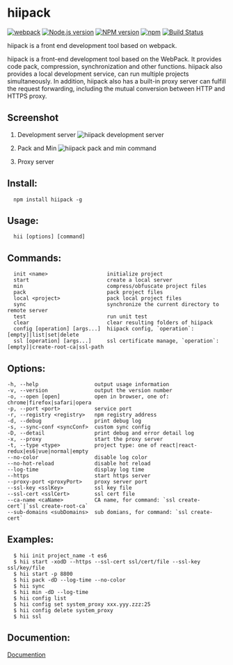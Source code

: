 # hiipack

[![webpack](https://img.shields.io/badge/hiipack-%20based%20on%20webpack%20-green.svg?style=flat)](https://webpack.github.io/)
[![Node.js version](https://img.shields.io/badge/node-%3E%3D0.12.7-orange.svg)](https://nodejs.org/)
[![NPM version](https://img.shields.io/npm/v/hiipack.svg?style=flat)](https://www.npmjs.org/package/hiipack)
[![npm](https://img.shields.io/npm/dm/hiipack.svg)](https://www.npmjs.com/package/hiipack)
[![Build Status](https://travis-ci.org/zdying/hiipack.svg?branch=master)](https://travis-ci.org/zdying/hiipack)

hiipack is a front end development tool based on webpack.

hiipack is a front-end development tool based on the WebPack. It provides code pack, compression, synchronization and other functions.
hiipack also provides a local development service, can run multiple projects simultaneously.
In addition, hiipack also has a built-in proxy server can fulfill the request forwarding, 
including the mutual conversion between HTTP and HTTPS proxy.

## Screenshot
    
1. Development server
![hiipack development server](http://i.imgur.com/0cMSrm0.gif)

2. Pack and Min
![hiipack pack and min command](http://i.imgur.com/ilvd35M.gif)

3. Proxy server

## Install:
  
      npm install hiipack -g

## Usage: 
    
      hii [options] [command]
  
  
## Commands:
  
      init <name>                   initialize project
      start                         create a local server
      min                           compress/obfuscate project files
      pack                          pack project files
      local <project>               pack local project files
      sync                          synchronize the current directory to remote server
      test                          run unit test
      clear                         clear resulting folders of hiipack
      config [operation] [args...]  hiipack config, `operation`: [empty]|list|set|delete
      ssl [operation] [args...]     ssl certificate manage, `operation`: [empty]|create-root-ca|ssl-path
  
## Options:
  
    -h, --help                  output usage information
    -v, --version               output the version number
    -o, --open [open]           open in browser, one of: chrome|firefox|safari|opera
    -p, --port <port>           service port
    -r, --registry <registry>   npm registry address
    -d, --debug                 print debug log
    -s, --sync-conf <syncConf>  custom sync config
    -D, --detail                print debug and error detail log
    -x, --proxy                 start the proxy server
    -t, --type <type>           project type: one of react|react-redux|es6|vue|normal|empty
    --no-color                  disable log color
    --no-hot-reload             disable hot reload
    --log-time                  display log time
    --https                     start https server
    --proxy-port <proxyPort>    proxy server port
    --ssl-key <sslKey>          ssl key file
    --ssl-cert <sslCert>        ssl cert file
    --ca-name <caName>          CA name, for command: `ssl create-cert`|`ssl create-root-ca`
    --sub-domains <subDomains>  sub domians, for command: `ssl create-cert`
  
  
## Examples:

      $ hii init project_name -t es6
      $ hii start -xodD --https --ssl-cert ssl/cert/file --ssl-key ssl/key/file
      $ hii start -p 8800
      $ hii pack -dD --log-time --no-color
      $ hii sync
      $ hii min -dD --log-time
      $ hii config list
      $ hii config set system_proxy xxx.yyy.zzz:25
      $ hii config delete system_proxy
      $ hii ssl

## Documention:

  [Documention](https://zdying.gitbooks.io/hiipack_doc/content/)